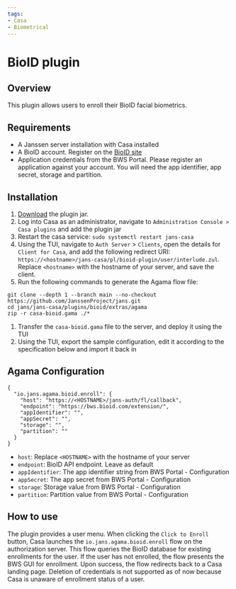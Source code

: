 ```yaml
---
tags:
- Casa
- Biometrical
---
```



# BioID plugin

## Overview
This plugin allows users to enroll their BioID facial biometrics. 

## Requirements
- A Janssen server installation with Casa installed
- A BioID account. Register on the [BioID site](https://bwsportal.bioid.com/register) 
- Application credentials from the BWS Portal. Please register an application against your account. You will need the app identifier, app secret, storage and partition. 

## Installation

1. [Download](https://maven.jans.io/maven/io/jans/casa/plugins/bioid-plugin/replace-janssen-version/bioid-plugin-replace-janssen-version-jar-with-dependencies.jar) the plugin jar.
1. Log into Casa as an administrator, navigate to `Administration Console > Casa plugins` and add the plugin jar
1. Restart the casa service: `sudo systemctl restart jans-casa`
1. Using the TUI, navigate to `Auth Server` > `Clients`, open the details for `Client for Casa`, and add the following redirect URI: `https://<hostname>/jans-casa/pl/bioid-plugin/user/interlude.zul`. Replace `<hostname>` with the hostname of your server, and save the client.
1. Run the following commands to generate the Agama flow file:

```
git clone --depth 1 --branch main --no-checkout https://github.com/JanssenProject/jans.git
cd jans/jans-casa/plugins/bioid/extras/agama
zip -r casa-bioid.gama ./*
```
1. Transfer the `casa-bioid.gama` file to the server, and deploy it using the TUI
1. Using the TUI, export the sample configuration, edit it according to the specification below and import it back in

## Agama Configuration
```
{
  "io.jans.agama.bioid.enroll": {
    "host": "https://<HOSTNAME>/jans-auth/fl/callback",
    "endpoint": "https://bws.bioid.com/extension/",
    "appIdentifier": "",
    "appSecret": "",
    "storage": "",
    "partition": ""
  }
}
```

- `host`: Replace `<HOSTNAME>` with the hostname of your server
- `endpoint`: BioID API endpoint. Leave as default
- `appIdentifier`: The app identifier string from BWS Portal - Configuration
- `appSecret`: The app secret from BWS Portal - Configuration
- `storage`: Storage value from BWS Portal - Configuration
- `partition`: Partition value from BWS Portal - Configuration

## How to use
The plugin provides a user menu. When clicking the `Click to Enroll` button, Casa launches the `io.jans.agama.bioid.enroll` flow on the authorization server. This flow queries the BioID database for existing enrollments for the user. If the user has not enrolled, the flow presents the BWS GUI for enrollment. Upon success, the flow redirects back to a Casa landing page. Deletion of credentials is not supported as of now because Casa is unaware of enrollment status of a user.
